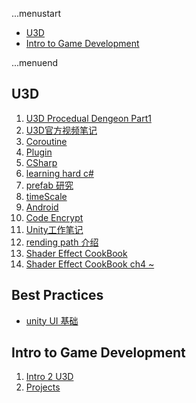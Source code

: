 ...menustart

 - [U3D](#f1ab9c403a278470b521f050cf149ff5)
 - [Intro to Game Development](#6962dfbcfcc7af6f915019edf77e6cc8)

...menuend


<h2 id="f1ab9c403a278470b521f050cf149ff5"></h2>

## U3D


 1. [U3D Procedual Dengeon Part1](https://github.com/mebusy/notes/blob/master/dev_notes/U3D_ProcedualDengeon%201.md) 
 2. [U3D官方视频笔记](https://github.com/mebusy/notes/blob/master/dev_notes/U3D%E5%AE%98%E6%96%B9%E8%A7%86%E9%A2%91%E7%AC%94%E8%AE%B0.md) 
 3. [Coroutine](https://github.com/mebusy/notes/blob/master/dev_notes/Unity_coroutine.md) 
 4. [Plugin](https://github.com/mebusy/notes/blob/master/dev_notes/Unity_Plugin.md)
 5. [CSharp](https://github.com/mebusy/notes/blob/master/dev_notes/Unity3D_CSharp.md) 
 6. [learning hard c#](https://github.com/mebusy/notes/blob/master/dev_notes/learningHardCSharp.md)
 7. [prefab 研究](https://github.com/mebusy/notes/blob/master/dev_notes/U3D_prefab_tips.md) 
 8. [timeScale](https://github.com/mebusy/notes/blob/master/dev_notes/U3D_timescale.md)  
 9. [Android](https://github.com/mebusy/notes/blob/master/dev_notes/Unity_Android.md) 
 10. [Code Encrypt](https://github.com/mebusy/notes/blob/master/dev_notes/Unity_code_encrypt.md) 
 11. [Unity工作笔记](https://github.com/mebusy/notes/blob/master/dev_notes/UnityWorkingNotes.md)
 12. [rending path 介绍](https://github.com/mebusy/notes/blob/master/dev_notes/renderingPath.md) 
 13. [Shader Effect CookBook](https://github.com/mebusy/notes/blob/master/dev_notes/unityShaderEffectCookbook.md) 
 14. [Shader Effect CookBook ch4 ~](https://github.com/mebusy/notes/blob/master/dev_notes/unityShaderEffectCookbook4.md) 


## Best Practices

 - [unity UI 基础](https://github.com/mebusy/notes/blob/master/dev_notes/FundamentalsofUnityUI.md)
  



<h2 id="6962dfbcfcc7af6f915019edf77e6cc8"></h2>

## Intro to Game Development


 1. [Intro 2 U3D](https://github.com/mebusy/notes/blob/master/dev_notes/Intro2GameDevelopment_Intro.md) 
 2. [Projects](https://github.com/mebusy/notes/blob/master/dev_notes/U3D_INTRO_2_GAME_Development.md)
